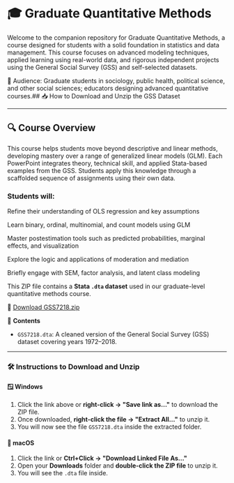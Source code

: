 # 🎓 Graduate Quantitative Methods
Welcome to the companion repository for Graduate Quantitative Methods, a course designed for students with a solid foundation in statistics and data management. This course focuses on advanced modeling techniques, applied learning using real-world data, and rigorous independent projects using the General Social Survey (GSS) and self-selected datasets.

🎯 Audience: Graduate students in sociology, public health, political science, and other social sciences; educators designing advanced quantitative courses.## 📥 How to Download and Unzip the GSS Dataset

---

## 🔍 Course Overview
This course helps students move beyond descriptive and linear methods, developing mastery over a range of generalized linear models (GLM). Each PowerPoint integrates theory, technical skill, and applied Stata-based examples from the GSS. Students apply this knowledge through a scaffolded sequence of assignments using their own data.

### Students will:
Refine their understanding of OLS regression and key assumptions

Learn binary, ordinal, multinomial, and count models using GLM

Master postestimation tools such as predicted probabilities, marginal effects, and visualization

Explore the logic and applications of moderation and mediation

Briefly engage with SEM, factor analysis, and latent class modeling

This ZIP file contains a **Stata `.dta` dataset** used in our graduate-level quantitative methods course.

🔗 [Download GSS7218.zip](https://github.com/TonyBardo/teaching-materials/raw/main/graduate-quant/data/GSS7218.zip)

🧾 **Contents**
- `GSS7218.dta`: A cleaned version of the General Social Survey (GSS) dataset covering years 1972–2018.

---

### 🛠️ Instructions to Download and Unzip

#### 🪟 Windows
1. Click the link above or **right-click → "Save link as…"** to download the ZIP file.
2. Once downloaded, **right-click the file → "Extract All…"** to unzip it.
3. You will now see the file `GSS7218.dta` inside the extracted folder.

#### 🍎 macOS
1. Click the link or **Ctrl+Click → "Download Linked File As…"**
2. Open your **Downloads** folder and **double-click the ZIP file** to unzip it.
3. You will see the `.dta` file inside.
